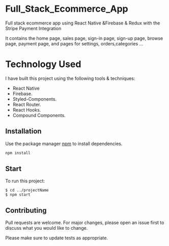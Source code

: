 # **Full_Stack_Ecommerce_App**

Full stack ecommerce app using React Native &amp;Firebase &amp; Redux with the Stripe Payment Integration

It contains the home page, sales page, sign-in page, sign-up page, browse page, payment page, and pages for settings, orders,categories ...


# Technology Used 

 I have built this project using the following tools & techniques:

- React Native
- Firebase.
- Styled-Components.
- React Router.
- React Hooks.
- Compound Components.

## Installation

Use the package manager [npm](https://www.npmjs.com/) to install dependencies.

```bash
npm install
```


## Start

To run this project:

```
$ cd ../projectName
$ npm start
```


## Contributing
Pull requests are welcome. For major changes, please open an issue first to discuss what you would like to change.

Please make sure to update tests as appropriate.
